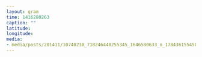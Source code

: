 ```yaml
---
layout: gram
time: 1416280263
caption: ""
latitude: 
longitude: 
media:
- media/posts/201411/10748230_718246448255345_1646580633_n_17843615545000351.jpg
---
```

